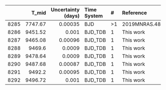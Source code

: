 |      |   T_mid |   Uncertainty (days) | Time System   | #   | Reference           |
|-----:|--------:|---------------------:|:--------------|:----|:--------------------|
| 8285 | 7747.67 |              0.00035 | BJD           | >1  | 2019MNRAS.485.5790T |
| 8286 | 9451.52 |              0.001   | BJD_TDB       | 1   | This work           |
| 8287 | 9465.08 |              0.00096 | BJD_TDB       | 1   | This work           |
| 8288 | 9469.6  |              0.0009  | BJD_TDB       | 1   | This work           |
| 8289 | 9478.64 |              0.0009  | BJD_TDB       | 1   | This work           |
| 8290 | 9487.68 |              0.00087 | BJD_TDB       | 1   | This work           |
| 8291 | 9492.2  |              0.00095 | BJD_TDB       | 1   | This work           |
| 8292 | 9496.72 |              0.001   | BJD_TDB       | 1   | This work           |